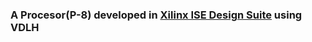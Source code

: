 ### A Procesor(P-8) developed in [Xilinx ISE Design Suite](https://www.xilinx.com/products/design-tools/ise-design-suite.html) using VDLH
